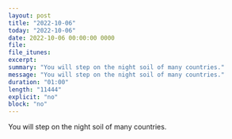 ```yaml
---
layout: post
title: "2022-10-06"
today: "2022-10-06"
date: 2022-10-06 00:00:00 0000
file:
file_itunes:
excerpt:
summary: "You will step on the night soil of many countries."
message: "You will step on the night soil of many countries."
duration: "01:00"
length: "11444"
explicit: "no"
block: "no"
---
```

You will step on the night soil of many countries.

